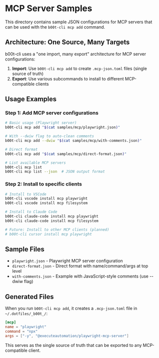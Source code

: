 # MCP Server Samples

This directory contains sample JSON configurations for MCP servers that can be used with the `b00t-cli mcp add` command.

## Architecture: One Source, Many Targets

b00t-cli uses a "one import, many export" architecture for MCP server configurations:

1. **Import**: Use `b00t-cli mcp add` to create `.mcp-json.toml` files (single source of truth)
2. **Export**: Use various subcommands to install to different MCP-compatible clients

## Usage Examples

### Step 1: Add MCP server configurations

```bash
# Basic usage (Playwright server)
b00t-cli mcp add "$(cat samples/mcp/playwright.json)"

# With --dwiw flag to auto-clean comments
b00t-cli mcp add --dwiw "$(cat samples/mcp/with-comments.json)"

# Direct format
b00t-cli mcp add "$(cat samples/mcp/direct-format.json)"

# List available MCP servers
b00t-cli mcp list
b00t-cli mcp list --json  # JSON output format
```

### Step 2: Install to specific clients

```bash
# Install to VSCode
b00t-cli vscode install mcp playwright
b00t-cli vscode install mcp filesystem

# Install to Claude Code
b00t-cli claude-code install mcp playwright
b00t-cli claude-code install mcp filesystem

# Future: Install to other MCP clients (planned)
# b00t-cli cursor install mcp playwright
```

## Sample Files

- `playwright.json` - Playwright MCP server configuration
- `direct-format.json` - Direct format with name/command/args at top level  
- `with-comments.json` - Example with JavaScript-style comments (use --dwiw flag)

## Generated Files

When you run `b00t-cli mcp add`, it creates a `.mcp-json.toml` file in `~/.dotfiles/_b00t_/`:

```toml
[mcp]
name = "playwright"
command = "npx"
args = ["-y", "@executeautomation/playwright-mcp-server"]
```

This serves as the single source of truth that can be exported to any MCP-compatible client.